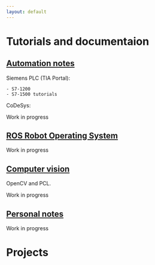 ```yaml
---
layout: default
---
```


# Tutorials and documentaion

## [Automation notes](https://abedgnu.github.io/Automation-Notes/)

Siemens PLC (TIA Portal):

    - S7-1200 
    - S7-1500 tutorials

CoDeSys: 

Work in progress

## [ROS Robot Operating System](https://abedgnu.github.io/Notes-ROS/)

Work in progress

## [Computer vision](https://abedgnu.github.io)

OpenCV and PCL.

Work in progress

## [Personal notes](https://abedgnu.github.io/Personal-notes/)

Work in progress

# Projects

